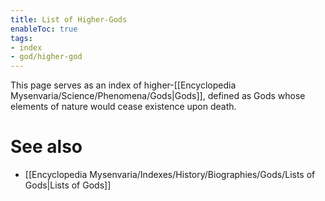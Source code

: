 ```yaml
---
title: List of Higher-Gods
enableToc: true
tags:
- index
- god/higher-god
---
```


This page serves as an index of higher-[[Encyclopedia Mysenvaria/Science/Phenomena/Gods|Gods]], defined as Gods whose elements of nature would cease existence upon death.

# See also
- [[Encyclopedia Mysenvaria/Indexes/History/Biographies/Gods/Lists of Gods|Lists of Gods]]
